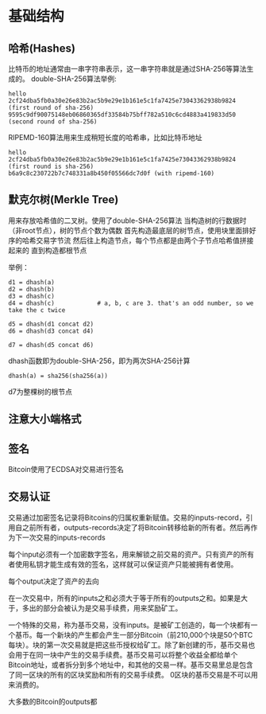 基础结构
========

哈希(Hashes)
------
比特币的地址通常由一串字符串表示，这一串字符串就是通过SHA-256等算法生成的。
double-SHA-256算法举例:
```
hello
2cf24dba5fb0a30e26e83b2ac5b9e29e1b161e5c1fa7425e73043362938b9824 (first round of sha-256)
9595c9df90075148eb06860365df33584b75bff782a510c6cd4883a419833d50 (second round of sha-256)
```

RIPEMD-160算法用来生成稍短长度的哈希串，比如比特币地址
```
hello
2cf24dba5fb0a30e26e83b2ac5b9e29e1b161e5c1fa7425e73043362938b9824 (first round is sha-256)
b6a9c8c230722b7c748331a8b450f05566dc7d0f (with ripemd-160)
```

默克尔树(Merkle Tree)
---------------------

用来存放哈希值的二叉树。使用了double-SHA-256算法
当构造树的行数据时（非root节点），树的节点个数为偶数
首先构造最底层的树节点，使用块里面排好序的哈希交易字节流
然后往上构造节点，每个节点都是由两个子节点哈希值拼接起来的
直到构造都根节点

举例：

```
d1 = dhash(a)
d2 = dhash(b)
d3 = dhash(c)
d4 = dhash(c)            # a, b, c are 3. that's an odd number, so we take the c twice

d5 = dhash(d1 concat d2)
d6 = dhash(d3 concat d4)

d7 = dhash(d5 concat d6)
```

dhash函数即为double-SHA-256，即为两次SHA-256计算
```
dhash(a) = sha256(sha256(a))
```

d7为整棵树的根节点

## 注意大小端格式

签名
----

Bitcoin使用了ECDSA对交易进行签名


交易认证
-------

交易通过加密签名记录将Bitcoins的归属权重新赋值。交易的inputs-record，引用自之前所有者，outputs-records决定了将Bitcoin转移给新的所有者。然后再作为下一次交易的inputs-records

每个input必须有一个加密数字签名，用来解锁之前交易的资产。只有资产的所有者使用私钥才能生成有效的签名，这样就可以保证资产只能被拥有者使用。

每个output决定了资产的去向

在一次交易中，所有的inputs之和必须大于等于所有的outputs之和。如果是大于，多出的部分会被认为是交易手续费，用来奖励矿工。

一个特殊的交易，称为基币交易，没有inputs。是被矿工创造的，每一个块都有一个基币。每一个新块的产生都会产生一部分Bitcoin（前210,000个块是50个BTC每块）。块的第一次交易就是把这些币授权给矿工。除了新创建的币，基币交易也会用于在同一块中产生的交易手续费。基币交易可以将整个收益全都给单个Bitcoin地址，或者拆分到多个地址中，和其他的交易一样。基币交易里总是包含了同一区块的所有的区块奖励和所有的交易手续费。
0区块的基币交易是不可以用来消费的。

大多数的Bitcoin的outputs都

